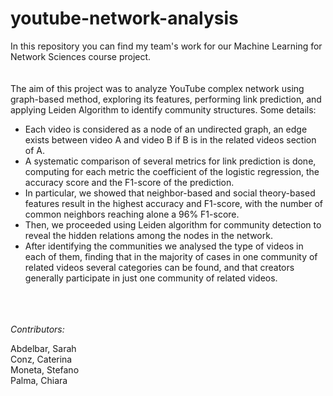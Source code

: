 # youtube-network-analysis

In this repository you can find my team's work for our Machine Learning for Network Sciences course project.
\
\
\
The aim of this project was to analyze YouTube complex network using graph-based method, exploring its features, performing link prediction, and applying Leiden Algorithm to identify community structures.
Some details:

* Each video is considered as a node of an undirected graph, an edge exists between video A and video B if B is in the related videos section of A. 
* A systematic comparison of several metrics for link prediction is done, computing for each metric the coefficient of the logistic regression, the accuracy score and the F1-score of the prediction. 
* In particular, we showed that neighbor-based and social theory-based features result in the highest accuracy and F1-score, with the number of common neighbors reaching alone a 96\% F1-score.
* Then, we proceeded using Leiden algorithm for community detection to reveal the hidden relations among the nodes in the network. 
* After identifying the communities we analysed the type of videos in each of them, finding that in the majority of cases in one community of related videos several categories can be found, and that creators generally participate in just one community of related videos.

\
\
\
*Contributors:*

Abdelbar, Sarah \
Conz, Caterina \
Moneta, Stefano \
Palma, Chiara

